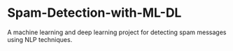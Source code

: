 # Spam-Detection-with-ML-DL
A machine learning and deep learning project for detecting spam messages using NLP techniques. 
